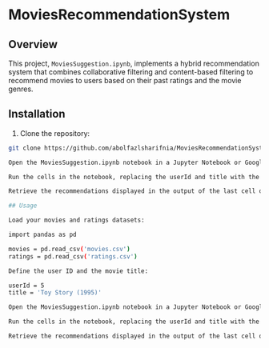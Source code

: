 # MoviesRecommendationSystem

## Overview

This project, `MoviesSuggestion.ipynb`, implements a hybrid recommendation system that combines collaborative filtering and content-based filtering to recommend movies to users based on their past ratings and the movie genres.

## Installation

1. Clone the repository:

```bash
git clone https://github.com/abolfazlsharifnia/MoviesRecommendationSystem.git

Open the MoviesSuggestion.ipynb notebook in a Jupyter Notebook or Google Colab environment.

Run the cells in the notebook, replacing the userId and title with the desired values.

Retrieve the recommendations displayed in the output of the last cell of the notebook.

## Usage

Load your movies and ratings datasets:

import pandas as pd

movies = pd.read_csv('movies.csv')
ratings = pd.read_csv('ratings.csv')

Define the user ID and the movie title:

userId = 5
title = 'Toy Story (1995)'

Open the MoviesSuggestion.ipynb notebook in a Jupyter Notebook or Google Colab environment.

Run the cells in the notebook, replacing the userId and title with the desired values.

Retrieve the recommendations displayed in the output of the last cell of the notebook.
